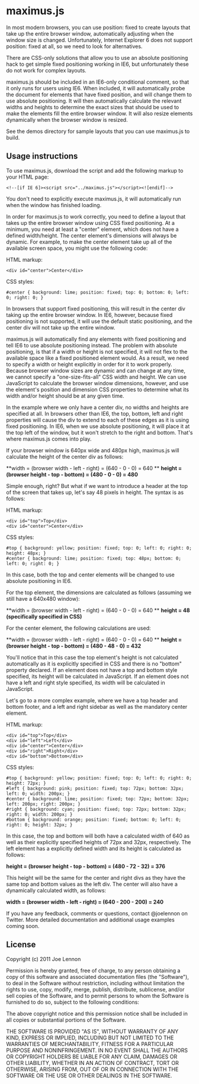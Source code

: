 # maximus.js

In most modern browsers, you can use position: fixed to create layouts that take up the entire
browser window, automatically adjusting when the window size is changed. Unfortunately, Internet
Explorer 6 does not support position: fixed at all, so we need to look for alternatives.

There are CSS-only solutions that allow you to use an absolute positioning hack to get simple
fixed positioning working in IE6, but unfortunately these do not work for complex layouts.

maximus.js should be included in an IE6-only conditional comment, so that it only runs for users
using IE6. When included, it will automatically probe the document for elements that have fixed
position, and will change them to use absolute positioning. It will then automatically calculate
the relevant widths and heights to determine the exact sizes that should be used to make the
elements fill the entire browser window. It will also resize elements dynamically when the
browser window is resized.

See the demos directory for sample layouts that you can use maximus.js to build.

## Usage instructions

To use maximus.js, download the script and add the following markup to your HTML page:

    <!--[if IE 6]><script src="../maximus.js"></script><![endif]-->

You don't need to explicitly execute maximus.js, it will automatically run when the window
has finished loading.

In order for maximus.js to work correctly, you need to define a layout that takes up the entire
browser window using CSS fixed positioning. At a minimum, you need at least a "center" element,
which does not have a defined width/height. The center element's dimensions will always be
dynamic. For example, to make the center element take up all of the available screen space, you
might use the following code:

HTML markup:

    <div id="center">Center</div>

CSS styles:

    #center { background: lime; position: fixed; top: 0; bottom: 0; left: 0; right: 0; }

In browsers that support fixed positioning, this will result in the center div taking up the
entire browser window. In IE6, however, because fixed positioning is not supported, it will
use the default static positioning, and the center div will not take up the entire window.

maximus.js will automatically find any elements with fixed positioning and tell IE6 to use
absolute positioning instead. The problem with absolute positioning, is that if a width or
height is not specified, it will not flex to the available space like a fixed positioned
element would. As a result, we need to specify a width or height explicitly in order for
it to work properly. Because browser window sizes are dynamic and can change at any time, we
cannot specify a "one-size-fits-all" CSS width and height. We can use JavaScript to calculate
the browser window dimensions, however, and use the element's position and dimension CSS
properties to determine what its width and/or height should be at any given time.

In the example where we only have a center div, no widths and heights are specified at all.
In browsers other than IE6, the top, bottom, left and right properties will cause the div
to extend to each of these edges as it is using fixed positioning. In IE6, when we use absolute
positioning, it will place it at the top left of the window, but it won't stretch to the right
and bottom. That's where maximus.js comes into play.

If your browser window is 640px wide and 480px high, maximus.js will calculate the height of
the center div as follows:

**width = (browser width - left - right) = (640 - 0 - 0) = 640  **
**height = (browser height - top - bottom) = (480 - 0 - 0) = 480**

Simple enough, right? But what if we want to introduce a header at the top of the screen that takes
up, let's say 48 pixels in height. The syntax is as follows:

HTML markup:

    <div id="top">Top</div>
    <div id="center">Center</div>

CSS styles:

    #top { background: yellow; position: fixed; top: 0; left: 0; right: 0; height: 48px; }
    #center { background: lime; position: fixed; top: 48px; bottom: 0; left: 0; right: 0; }

In this case, both the top and center elements will be changed to use absolute positioning in IE6.

For the top element, the dimensions are calculated as follows (assuming we still have a 640x480 window):

**width = (browser width - left - right) = (640 - 0 - 0) = 640  **
**height = 48 (specifically specified in CSS)**

For the center element, the following calculations are used:

**width = (browser width - left - right) = (640 - 0 - 0) = 640  **
**height = (browser height - top - bottom) = (480 - 48 - 0) = 432**

You'll notice that in this case the top element's height is not calculated automatically as it
is explicitly specified in CSS and there is no "bottom" property declared. If an element does not
have a top and bottom style specified, its height will be calculated in JavaScript. If an element
does not have a left and right style specified, its width will be calculated in JavaScript.

Let's go to a more complex example, where we have a top header and bottom footer, and a left and right
sidebar as well as the mandatory center element.

HTML markup:

    <div id="top">Top</div>
    <div id="left">Left</div>
    <div id="center">Center</div>
    <div id="right">Right</div>
    <div id="bottom">Bottom</div>

CSS styles:

    #top { background: yellow; position: fixed; top: 0; left: 0; right: 0; height: 72px; }
    #left { background: pink; position: fixed; top: 72px; bottom: 32px; left: 0; width: 200px; }
    #center { background: lime; position: fixed; top: 72px; bottom: 32px; left: 200px; right: 200px; }
    #right { background: cyan; position: fixed; top: 72px; bottom: 32px; right: 0; width: 200px; }
    #bottom { background: orange; position: fixed; bottom: 0; left: 0; right: 0; height: 32px; }

In this case, the top and bottom will both have a calculated width of 640 as well as their explicitly
specified heights of 72px and 32px, respectively. The left element has a explicitly defined width and
its height is calculated as follows:

**height = (browser height - top - bottom) = (480 - 72 - 32) = 376**

This height will be the same for the center and right divs as they have the same top and bottom values
as the left div. The center will also have a dynamically calculated width, as follows:

**width = (browser width - left - right) = (640 - 200 - 200) = 240**

If you have any feedback, comments or questions, contact @joelennon on Twitter. More detailed documentation
and additional usage examples coming soon.

## License

Copyright (c) 2011 Joe Lennon

Permission is hereby granted, free of charge, to any person obtaining a copy of this software and associated 
documentation files (the "Software"), to deal in the Software without restriction, including without 
limitation the rights to use, copy, modify, merge, publish, distribute, sublicense, and/or sell copies of the 
Software, and to permit persons to whom the Software is furnished to do so, subject to the following conditions:

The above copyright notice and this permission notice shall be included in all copies or substantial portions 
of the Software.

THE SOFTWARE IS PROVIDED "AS IS", WITHOUT WARRANTY OF ANY KIND, EXPRESS OR IMPLIED, INCLUDING BUT NOT LIMITED 
TO THE WARRANTIES OF MERCHANTABILITY, FITNESS FOR A PARTICULAR PURPOSE AND NONINFRINGEMENT. IN NO EVENT SHALL 
THE AUTHORS OR COPYRIGHT HOLDERS BE LIABLE FOR ANY CLAIM, DAMAGES OR OTHER LIABILITY, WHETHER IN AN ACTION OF 
CONTRACT, TORT OR OTHERWISE, ARISING FROM, OUT OF OR IN CONNECTION WITH THE SOFTWARE OR THE USE OR OTHER DEALINGS 
IN THE SOFTWARE.